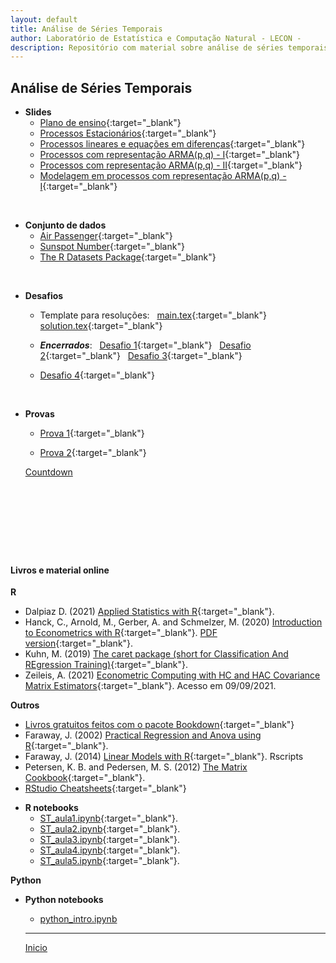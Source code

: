 ```yaml
---
layout: default
title: Análise de Séries Temporais
author: Laboratório de Estatística e Computação Natural - LECON -
description: Repositório com material sobre análise de séries temporais.
---
```



## Análise de Séries Temporais

* **Slides**
  - [Plano de ensino](https://bit.ly/3cRbdm6){:target="_blank"}
  - [Processos Estacionários](https://bit.ly/3U49BWQ){:target="_blank"}
  - [Processos lineares e equações em diferenças](https://bit.ly/3QXldrX){:target="_blank"}
  - [Processos com representação ARMA(p,q) - I](https://bit.ly/3UYaHnv){:target="_blank"}
  - [Processos com representação ARMA(p,q) - II](https://bit.ly/3N1DT9w){:target="_blank"}
  - [Modelagem em processos com representação ARMA(p,q) - I](https://bit.ly/3VK9T5O){:target="_blank"}
  
<br/>

* **Conjunto de dados**
  - [Air Passenger](https://bit.ly/3Rncro6){:target="_blank"}
  - [Sunspot Number](https://www.sidc.be/silso/datafiles){:target="_blank"}
  - [The R Datasets Package](https://stat.ethz.ch/R-manual/R-devel/library/datasets/html/00Index.html){:target="_blank"}

<br/>

* **Desafios**
  - Template para resoluções: &nbsp; [main.tex](https://bit.ly/3SNTknD){:target="_blank"}  [solution.tex](https://bit.ly/3y4bJ7t){:target="_blank"}
  - **_Encerrados_**: &nbsp; [Desafio 1](https://bit.ly/3rlCNeG){:target="_blank"} &nbsp; [Desafio 2](https://bit.ly/3CLi5f3){:target="_blank"} &nbsp; [Desafio 3](https://bit.ly/3edBWtJ){:target="_blank"} &nbsp;
  
  - [Desafio 4](https://bit.ly/3SFn0nj){:target="_blank"}

<br/>

* **Provas**
  - [Prova 1](https://bit.ly/3SFPJIs){:target="_blank"}

  - [Prova 2](https://bit.ly/3SFPJIs){:target="_blank"}
  <script>(function(d, s, id) { var js, pjs = d.getElementsByTagName(s)[0]; if (d.getElementById(id)) return; js = d.createElement(s); js.id = id; js.src = "//www.tickcounter.com/static/js/loader.js"; pjs.parentNode.insertBefore(js, pjs); }(document, "script", "tickcounter-sdk"));</script><a data-type="countdown" data-id="3652734" class="tickcounter" style="display: block; width: 30%; position: relative; padding-bottom: 25%" title="Countdown" href="//www.tickcounter.com/">Countdown</a>
  

#### Livros e material online
  
**R**
  - Dalpiaz D. (2021) [Applied Statistics with R](https://daviddalpiaz.github.io/appliedstats/applied_statistics.pdf){:target="_blank"}.
  - Hanck, C., Arnold, M., Gerber, A. and Schmelzer, M. (2020) [Introduction to Econometrics with R](https://www.econometrics-with-r.org){:target="_blank"}. [PDF version](https://bit.ly/38V2F80){:target="_blank"}.
  - Kuhn, M. (2019) [The caret package (short for Classification And REgression Training)](http://topepo.github.io/caret/){:target="_blank"}.
  - Zeileis, A. (2021) [Econometric Computing with HC and HAC Covariance Matrix Estimators](https://cran.r-project.org/web/packages/sandwich/vignettes/sandwich.pdf){:target="_blank"}. Acesso em 09/09/2021.
  
  **Outros**
  - [Livros gratuitos feitos com o pacote Bookdown](https://bookdown.org/){:target="_blank"}
  - Faraway, J. (2002) [Practical Regression and Anova using R](https://cran.r-project.org/doc/contrib/Faraway-PRA.pdf){:target="_blank"}.
  - Faraway, J. (2014) [Linear Models with R](https://julianfaraway.github.io/faraway/LMR/){:target="_blank"}. Rscripts
  - Petersen, K. B. and Pedersen, M. S. (2012) [The Matrix Cookbook](http://www2.imm.dtu.dk/pubdb/edoc/imm3274.pdf){:target="_blank"}.
  - [RStudio Cheatsheets](https://www.rstudio.com/resources/cheatsheets/){:target="_blank"}

* **R notebooks**
  - [ST_aula1.ipynb](https://bit.ly/3V2urGL){:target="_blank"}.
  - [ST_aula2.ipynb](https://bit.ly/3dUNBgW){:target="_blank"}.
  - [ST_aula3.ipynb](https://bit.ly/3rCnHSd){:target="_blank"}.
  - [ST_aula4.ipynb](https://bit.ly/3yGxtqi){:target="_blank"}.
  - [ST_aula5.ipynb](https://bit.ly/3WsuQTn){:target="_blank"}.
  
**Python**

   
* **Python notebooks**
  - [python_intro.ipynb](https://bit.ly/3jxh8fj)


  
  ***
  [Inicio](https://bit.ly/3jviHfA)
  
<script src="http://code.jquery.com/jquery-1.4.2.min.js"></script> <script> var x = document.getElementsByClassName("site-footer-credits"); setTimeout(() => { x[0].remove(); }, 10); </script>
